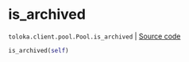 # is_archived
`toloka.client.pool.Pool.is_archived` | [Source code](https://github.com/Toloka/toloka-kit/blob/v1.2.0/src/client/pool/__init__.py#L254)

```python
is_archived(self)
```

